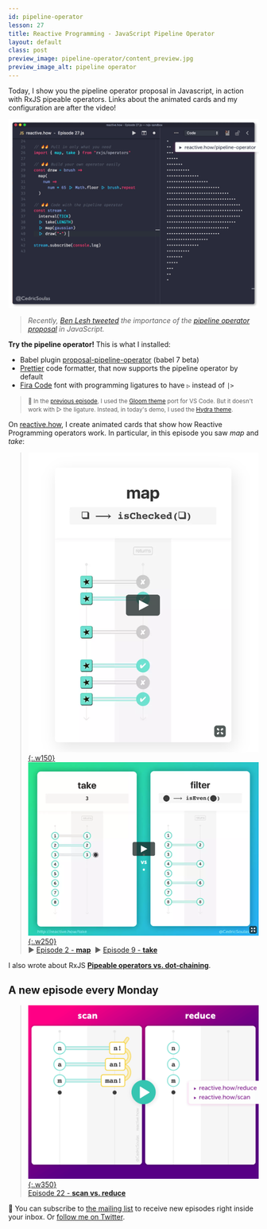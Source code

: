 ```yaml
---
id: pipeline-operator
lesson: 27
title: Reactive Programming - JavaScript Pipeline Operator
layout: default
class: post
preview_image: pipeline-operator/content_preview.jpg
preview_image_alt: pipeline operator
---
```


Today, I show you the pipeline operator proposal in Javascript, in action with RxJS pipeable operators. Links about the animated cards and my configuration are after the video!

![](/img/pipeline-operator/code-with-pipeline-operator.gif)
> _Recently, [Ben Lesh tweeted](https://twitter.com/BenLesh/status/973255406947467264) the importance of the [pipeline operator proposal](https://github.com/tc39/proposal-pipeline-operator) in JavaScript._

**Try the pipeline operator!** This is what I installed:

* Babel plugin [proposal-pipeline-operator](https://www.npmjs.com/package/@babel/plugin-proposal-pipeline-operator) (babel 7 beta)
* [Prettier](https://prettier.io/) code formatter, that now supports the pipeline operator by default
* [Fira Code](https://github.com/tonsky/FiraCode) font with programming ligatures to have `▷` instead of `|>`

> <small>🎨 In the [previous episode](/max), I used the [Gloom theme](https://marketplace.visualstudio.com/items?itemName=adamgirton.gloom) port for VS Code. But it doesn't work with ▷ the ligature. Instead, in today's demo, I used the [Hydra theme](https://marketplace.visualstudio.com/items?itemName=juanmnl.vscode-theme-hydra).</small>

On [reactive.how](/), I create animated cards that show how Reactive Programming operators work. In particular, in this episode you saw _map_ and _take_:

> [![](/img/map/icon.png){:.w150}](/map) [![](/img/take/icon.png){:.w250}](/take) <br/> ▶️ [Episode 2 - **map**](/map) &nbsp;▶️ [Episode 9 - **take**](/take)

I also wrote about RxJS [**Pipeable operators vs. dot-chaining**](/rxjs/pipeable-operators-vs-dot-chaining).

## A new episode every Monday

> [![](/img/reduce/reduce-scan-featured.gif){:.w350}](/reduce) <br/>[Episode 22 - **scan vs. reduce**](/reduce)

📮 You can subscribe to [the mailing list](#subscribe) to receive new episodes right inside your inbox. Or [follow me on Twitter](https://twitter.com/CedricSoulas).
